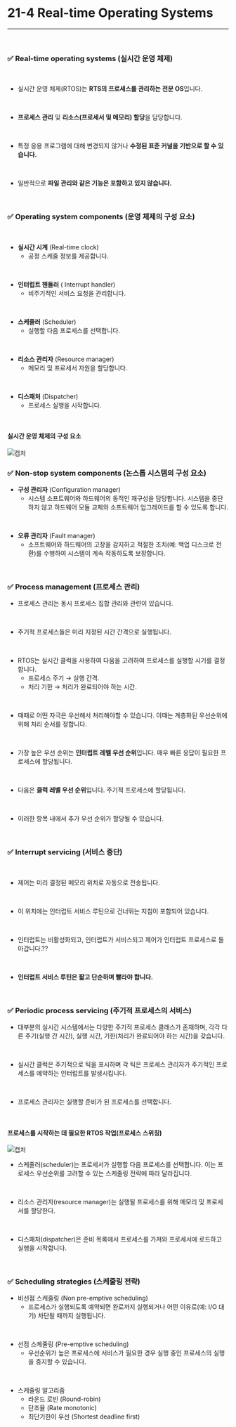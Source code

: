# 21-4 Real-time Operating Systems
---

<br>

### ✅ Real-time operating systems (실시간 운영 체제)
<br>

- 실시간 운영 체제(RTOS)는 **RTS의 프로세스를 관리하는 전문 OS**입니다.
<br>

- **프로세스 관리** 및 **리소스(프로세서 및 메모리) 할당**을 담당합니다.
<br>

- 특정 응용 프로그램에 대해 변경되지 않거나 **수정된 표준 커널을 기반으로 할 수 있습니다.**
<br>

- 일반적으로 **파일 관리와 같은 기능은 포함하고 있지 않습니다.**
<br>

### ✅ Operating system components (운영 체제의 구성 요소)
<br>

- **실시간 시계** (Real-time clock) 
  - 공정 스케줄 정보를 제공합니다.
<br>

- **인터럽트 핸들러** ( Interrupt handler)
  - 비주기적인 서비스 요청을 관리합니다.
<br>

- **스케줄러** (Scheduler)
  - 실행할 다음 프로세스를 선택합니다.
<br>

- **리소스 관리자** (Resource manager)
  - 메모리 및 프로세서 자원을 할당합니다.
<br>

- **디스패처** (Dispatcher)
  - 프로세스 실행을 시작합니다.
<br>

#### 실시간 운영 체제의 구성 요소
![캡처](https://i.imgur.com/4o1arPu.png)
<br>

### ✅ Non-stop system components (논스톱 시스템의 구성 요소)

- **구성 관리자** (Configuration manager)
  - 시스템 소프트웨어와 하드웨어의 동적인 재구성을 담당합니다. 시스템을 중단하지 않고 하드웨어 모듈 교체와 소프트웨어 업그레이드를 할 수 있도록 합니다.
<br>

- **오류 관리자** (Fault manager)
  - 소프트웨어와 하드웨어의 고장을 감지하고 적절한 조치(예: 백업 디스크로 전환)를 수행하여 시스템이 계속 작동하도록 보장합니다.
<br>

### ✅ Process management (프로세스 관리)

- 프로세스 관리는 동시 프로세스 집합 관리와 관련이 있습니다.
<br>

- 주기적 프로세스들은 미리 지정된 시간 간격으로 실행됩니다.
<br>

- RTOS는 실시간 클럭을 사용하여 다음을 고려하여 프로세스를 실행할 시기를 결정합니다.
  - 프로세스 주기 → 실행 간격.
  - 처리 기한 → 처리가 완료되어야 하는 시간.
<br>

- 때때로 어떤 자극은 우선해서 처리해야할 수 있습니다. 이때는 계층화된 우선순위에 위해 처리 순서를 정합니다.
<br>

- 가장 높은 우선 순위는 **인터럽트 레벨 우선 순위**입니다. 매우 빠른 응답이 필요한 프로세스에 할당됩니다.
<br>

- 다음은 **클럭 레벨 우선 순위**입니다. 주기적 프로세스에 할당됩니다.
<br>

- 이러한 항목 내에서 추가 우선 순위가 할당될 수 있습니다.
<br>

### ✅ Interrupt servicing (서비스 중단)
<br>

- 제어는 미리 결정된 메모리 위치로 자동으로 전송됩니다.
<br>

- 이 위치에는 인터럽트 서비스 루틴으로 건너뛰는 지침이 포함되어 있습니다.
<br>

- 인터럽트는 비활성화되고, 인터럽트가 서비스되고 제어가 인터럽트 프로세스로 돌아갑니다.??
<br>

- **인터럽트 서비스 루틴은 짧고 단순하며 빨라야 합니다.**
<br>

### ✅ Periodic process servicing (주기적 프로세스의 서비스)

- 대부분의 실시간 시스템에서는 다양한 주기적 프로세스 클래스가 존재하며, 각각 다른 주기(실행 간 시간), 실행 시간, 기한(처리가 완료되어야 하는 시간)을 갖습니다.
<br>

- 실시간 클럭은 주기적으로 틱을 표시하며 각 틱은 프로세스 관리자가 주기적인 프로세스를 예약하는 인터럽트를 발생시킵니다.
<br>

- 프로세스 관리자는 실행할 준비가 된 프로세스를 선택합니다.
<br>

#### 프로세스를 시작하는 데 필요한 RTOS 작업(프로세스 스위칭)
![캡처](https://i.imgur.com/CZ7cUoo.png)

- 스케줄러(scheduler)는 프로세서가 실행할 다음 프로세스를 선택합니다. 이는 프로세스 우선순위를 고려할 수 있는 스케줄링 전략에 따라 달라집니다.
<br>

- 리소스 관리자(resource manager)는 실행될 프로세스를 위해 메모리 및 프로세서를 할당한다.
<br>

- 디스패처(dispatcher)은 준비 목록에서 프로세스를 가져와 프로세서에 로드하고 실행을 시작합니다.
<br>

### ✅ Scheduling strategies (스케줄링 전략)

- 비선점 스케줄링 (Non pre-emptive scheduling)
  - 프로세스가 실행되도록 예약되면 완료까지 실행되거나 어떤 이유로(예: I/O 대기) 차단될 때까지 실행됩니다.
<br>

- 선점 스케줄링 (Pre-emptive scheduling)
  - 우선순위가 높은 프로세스에 서비스가 필요한 경우 실행 중인 프로세스의 실행을 중지할 수 있습니다.
<br>

- 스케줄링 알고리즘
  - 라운드 로빈 (Round-robin)
  - 단조율 (Rate monotonic)
  - 최단기한이 우선 (Shortest deadline first)


